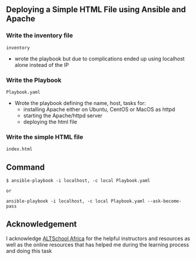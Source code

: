 ## Deploying a Simple HTML File using Ansible and Apache

### Write the inventory file 
`inventory`
- wrote the playbook but due to complications ended up using localhost alone instead of the IP
### Write the Playbook
`Playbook.yaml`
- Wrote the playbook defining the name, host, tasks for:
    - installing Apache either on Ubuntu, CentOS or MacOS as httpd
    - starting the Apache/httpd server
    - deploying the html file 


### Write the simple HTML file
`index.html`

## Command 

````
$ ansible-playbook -i localhost, -c local Playbook.yaml

or 

ansible-playbook -i localhost, -c local Playbook.yaml --ask-become-pass

````

## Acknowledgement 
I acknowledge [ALTSchool Africa](AltSchoolAfrica.com) for the helpful instructors and resources as well as the online resources that has helped me during the learning process and doing this task 